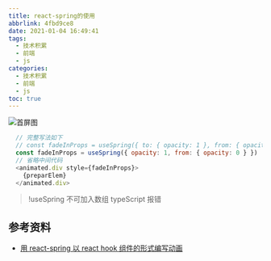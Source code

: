 ```yaml
---
title: react-spring的使用
abbrlink: 4fbd9ce8
date: 2021-01-04 16:49:41
tags:
  - 技术积累
  - 前端
  - js
categories:
  - 技术积累
  - 前端
  - js
toc: true
---
```


![首屏图](https://z3.ax1x.com/2021/01/12/sG4KfS.jpg)

<!-- more -->

```js
  // 完整写法如下
  // const fadeInProps = useSpring({ to: { opacity: 1 }, from: { opacity: 0 } })
  const fadeInProps = useSpring({ opacity: 1, from: { opacity: 0 } })
  // 省略中间代码
  <animated.div style={fadeInProps}>
    {preparElem}
  </animated.div>
```

> !useSpring 不可加入数组 typeScript 报错

## 参考资料

- [用 react-spring 以 react hook 组件的形式编写动画](https://juejin.cn/post/6844903988383449096)
